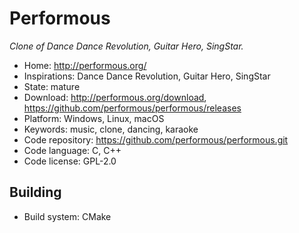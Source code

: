 # Performous

_Clone of Dance Dance Revolution, Guitar Hero, SingStar._

- Home: http://performous.org/
- Inspirations: Dance Dance Revolution, Guitar Hero, SingStar
- State: mature
- Download: http://performous.org/download, https://github.com/performous/performous/releases
- Platform: Windows, Linux, macOS
- Keywords: music, clone, dancing, karaoke
- Code repository: https://github.com/performous/performous.git
- Code language: C, C++
- Code license: GPL-2.0

## Building

- Build system: CMake
